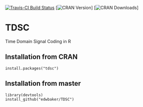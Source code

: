 [![Travis-CI Build Status](https://travis-ci.org/edwbaker/TDSC.svg?branch=master)](https://travis-ci.org/edwbaker/TDSC)
[![CRAN Version](https://www.r-pkg.org/badges/version/tdsc)] [![CRAN Downloads](https://cranlogs.r-pkg.org/badges/grand-total/tdsc)]

# TDSC
Time Domain Signal Coding in R

## Installation from CRAN
```` 
install.packages("tdsc")
````
## Installation from master
````
library(devtools)
install_github("edwbaker/TDSC")
````

